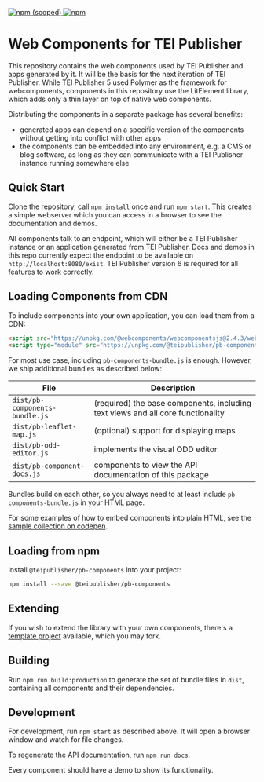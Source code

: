 <a href="https://www.npmjs.com/package/@teipublisher/pb-components">
<img title="npm (scoped)" src="https://img.shields.io/npm/v/@teipublisher/pb-components">
<img title="npm" src="https://img.shields.io/npm/dw/@teipublisher/pb-components">
</a>

# Web Components for TEI Publisher

This repository contains the web components used by TEI Publisher and apps generated by it. It will be the basis for the next iteration of TEI Publisher. While TEI Publisher 5 used Polymer as the framework for webcomponents, components in this repository use the LitElement library, which adds only a thin layer on top of native web components.

Distributing the components in a separate package has several benefits:

* generated apps can depend on a specific version of the components without getting into conflict with other apps
* the components can be embedded into any environment, e.g. a CMS or blog software, as long as they can communicate with a TEI Publisher instance running somewhere else

## Quick Start

Clone the repository, call `npm install` once and run `npm start`. This creates a simple webserver which you can access in a browser to see the documentation and demos.

All components talk to an endpoint, which will either be a TEI Publisher instance or an application generated from TEI Publisher. Docs and demos in this repo currently expect the endpoint to be available on `http://localhost:8080/exist`. TEI Publisher version 6 is required for all features to work correctly.

## Loading Components from CDN

To include components into your own application, you can load them from a CDN:

```html
<script src="https://unpkg.com/@webcomponents/webcomponentsjs@2.4.3/webcomponents-loader.js"></script>
<script type="module" src="https://unpkg.com/@teipublisher/pb-components@latest/dist/pb-components-bundle.js"></script>
```

For most use case, including `pb-components-bundle.js` is enough. However, we ship additional bundles as described below:

| File                           | Description                                                                     |
| ------------------------------ | ------------------------------------------------------------------------------- |
| `dist/pb-components-bundle.js` | (required) the base components, including text views and all core functionality |
| `dist/pb-leaflet-map.js`       | (optional) support for displaying maps                                          |
| `dist/pb-odd-editor.js`        | implements the visual ODD editor                                                |
| `dist/pb-component-docs.js`    | components to view the API documentation of this package                        |

Bundles build on each other, so you always need to at least include `pb-components-bundle.js` in your HTML page.

For some examples of how to embed components into plain HTML, see the [sample collection on codepen](https://codepen.io/collection/nqVkee).

## Loading from npm

Install  `@teipublisher/pb-components` into your project:

```sh
npm install --save @teipublisher/pb-components
```

## Extending

If you wish to extend the library with your own components, there's a [template project](https://github.com/eeditiones/pb-extension-template) available, which you may fork.

## Building

Run `npm run build:production` to generate the set of bundle files in `dist`, containing all components and their dependencies.

## Development

For development, run `npm start` as described above. It will open a browser window and watch for file changes.

To regenerate the API documentation, run `npm run docs`.

Every component should have a demo to show its functionality.